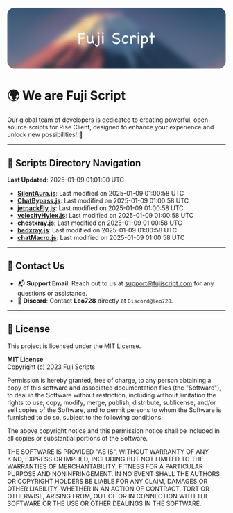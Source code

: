 ![Banner](.github/b.webp)

# 🌍 **We are Fuji Script**

Our global team of developers is dedicated to creating powerful, open-source scripts for Rise Client, designed to enhance your experience and unlock new possibilities! 🌟

---
<!-- SCRIPTS_NAVIGATION_START -->
## 📂 **Scripts Directory Navigation**

**Last Updated**: 2025-01-09 01:01:00 UTC

- **[SilentAura.js](scripts/SilentAura.js)**: Last modified on 2025-01-09 01:00:58 UTC
- **[ChatBypass.js](scripts/ChatBypass.js)**: Last modified on 2025-01-09 01:00:58 UTC
- **[jetpackFly.js](scripts/jetpackFly.js)**: Last modified on 2025-01-09 01:00:58 UTC
- **[velocityHylex.js](scripts/velocityHylex.js)**: Last modified on 2025-01-09 01:00:58 UTC
- **[chestxray.js](scripts/chestxray.js)**: Last modified on 2025-01-09 01:00:58 UTC
- **[bedxray.js](scripts/bedxray.js)**: Last modified on 2025-01-09 01:00:58 UTC
- **[chatMacro.js](scripts/chatMacro.js)**: Last modified on 2025-01-09 01:00:58 UTC

<!-- SCRIPTS_NAVIGATION_END -->

---

## 💬 **Contact Us**  
- 📬 **Support Email**: Reach out to us at [support@fujiscript.com](mailto:support@fujiscript.com) for any questions or assistance.  
- 💬 **Discord**: Contact **Leo728** directly at `Discord@leo728`.

---

## 📜 **License**

This project is licensed under the MIT License.  

**MIT License**  
Copyright (c) 2023 Fuji Scripts  

Permission is hereby granted, free of charge, to any person obtaining a copy of this software and associated documentation files (the "Software"), to deal in the Software without restriction, including without limitation the rights to use, copy, modify, merge, publish, distribute, sublicense, and/or sell copies of the Software, and to permit persons to whom the Software is furnished to do so, subject to the following conditions:  

The above copyright notice and this permission notice shall be included in all copies or substantial portions of the Software.  

THE SOFTWARE IS PROVIDED "AS IS", WITHOUT WARRANTY OF ANY KIND, EXPRESS OR IMPLIED, INCLUDING BUT NOT LIMITED TO THE WARRANTIES OF MERCHANTABILITY, FITNESS FOR A PARTICULAR PURPOSE AND NONINFRINGEMENT. IN NO EVENT SHALL THE AUTHORS OR COPYRIGHT HOLDERS BE LIABLE FOR ANY CLAIM, DAMAGES OR OTHER LIABILITY, WHETHER IN AN ACTION OF CONTRACT, TORT OR OTHERWISE, ARISING FROM, OUT OF OR IN CONNECTION WITH THE SOFTWARE OR THE USE OR OTHER DEALINGS IN THE SOFTWARE.  
